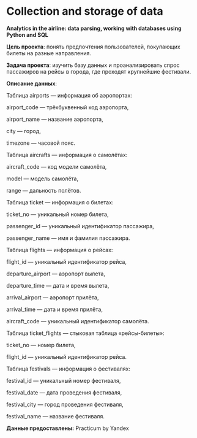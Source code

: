 # Collection and storage of data
**Analytics in the airline: data parsing, working with databases using Python and SQL**

**Цель проекта**: понять предпочтения пользователей, покупающих билеты на разные направления.

**Задача проекта**: изучить базу данных и проанализировать спрос пассажиров на рейсы в города, где проходят крупнейшие фестивали.

**Описание данных**:

Таблица airports — информация об аэропортах:

airport_code — трёхбуквенный код аэропорта,

airport_name — название аэропорта,

city — город,

timezone — часовой пояс.

Таблица aircrafts — информация о самолётах:

aircraft_code — код модели самолёта,

model — модель самолёта,

range — дальность полётов.

Таблица ticket — информация о билетах:

ticket_no — уникальный номер билета,

passenger_id — уникальный идентификатор пассажира,

passenger_name — имя и фамилия пассажира.

Таблица flights — информация о рейсах:

flight_id — уникальный идентификатор рейса,

departure_airport — аэропорт вылета,

departure_time — дата и время вылета,

arrival_airport — аэропорт прилёта,

arrival_time — дата и время прилёта,

aircraft_code — уникальный идентификатор самолёта.

Таблица ticket_flights — стыковая таблица «рейсы-билеты»:

ticket_no — номер билета,

flight_id — уникальный идентификатор рейса.

Таблица festivals — информация о фестивалях:

festival_id — уникальный номер фестиваля,

festival_date — дата проведения фестиваля,

festival_city — город проведения фестиваля,

festival_name — название фестиваля.

**Данные предоставлены:** Practicum by Yandex
